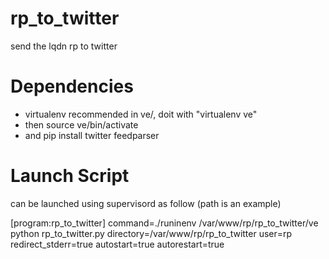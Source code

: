 rp_to_twitter
=============

send the lqdn rp to twitter


Dependencies
============

- virtualenv recommended in ve/, doit with "virtualenv ve"
- then source ve/bin/activate
- and pip install twitter feedparser


Launch Script
=============

can be launched using supervisord as follow (path is an example)


[program:rp_to_twitter]
command=./runinenv /var/www/rp/rp_to_twitter/ve python rp_to_twitter.py
directory=/var/www/rp/rp_to_twitter
user=rp
redirect_stderr=true
autostart=true
autorestart=true

